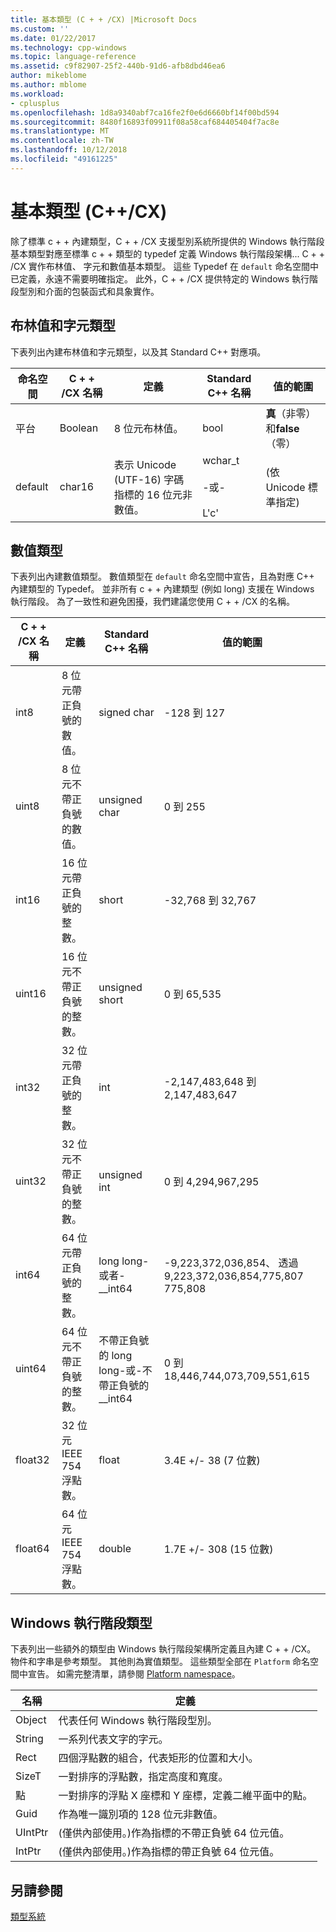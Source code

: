 ```yaml
---
title: 基本類型 (C + + /CX) |Microsoft Docs
ms.custom: ''
ms.date: 01/22/2017
ms.technology: cpp-windows
ms.topic: language-reference
ms.assetid: c9f82907-25f2-440b-91d6-afb8dbd46ea6
author: mikeblome
ms.author: mblome
ms.workload:
- cplusplus
ms.openlocfilehash: 1d8a9340abf7ca16fe2f0e6d6660bf14f00bd594
ms.sourcegitcommit: 8480f16893f09911f08a58caf684405404f7ac8e
ms.translationtype: MT
ms.contentlocale: zh-TW
ms.lasthandoff: 10/12/2018
ms.locfileid: "49161225"
---
```

# <a name="fundamental-types-ccx"></a>基本類型 (C++/CX)

除了標準 c + + 內建類型，C + + /CX 支援型別系統所提供的 Windows 執行階段基本類型對應至標準 c + + 類型的 typedef 定義 Windows 執行階段架構... C + + /CX 實作布林值、 字元和數值基本類型。 這些 Typedef 在 `default` 命名空間中已定義，永遠不需要明確指定。 此外，C + + /CX 提供特定的 Windows 執行階段型別和介面的包裝函式和具象實作。

## <a name="boolean-and-character-types"></a>布林值和字元類型

下表列出內建布林值和字元類型，以及其 Standard C++ 對應項。

|命名空間|C + + /CX 名稱|定義|Standard C++ 名稱|值的範圍|
|---------------|-----------------------------------------------------------------------|----------------|-------------------------|---------------------|
|平台|Boolean|8 位元布林值。|bool|**真**（非零） 和**false** （零）|
|default|char16|表示 Unicode (UTF-16) 字碼指標的 16 位元非數值。|wchar_t<br /><br /> -或-<br /><br /> L'c'|(依 Unicode 標準指定)|

## <a name="numeric-types"></a>數值類型

下表列出內建數值類型。 數值類型在 `default` 命名空間中宣告，且為對應 C++ 內建類型的 Typedef。 並非所有 c + + 內建類型 (例如 long) 支援在 Windows 執行階段。 為了一致性和避免困擾，我們建議您使用 C + + /CX 的名稱。

|C + + /CX 名稱|定義|Standard C++ 名稱|值的範圍|
|-----------------------------------------------------------------------|----------------|-------------------------|---------------------|
|int8|8 位元帶正負號的數值。|signed char|-128 到 127|
|uint8|8 位元不帶正負號的數值。|unsigned char|0 到 255|
|int16|16 位元帶正負號的整數。|short|-32,768 到 32,767|
|uint16|16 位元不帶正負號的整數。|unsigned short|0 到 65,535|
|int32|32 位元帶正負號的整數。|int|-2,147,483,648 到 2,147,483,647|
|uint32|32 位元不帶正負號的整數。|unsigned int|0 到 4,294,967,295|
|int64|64 位元帶正負號的整數。|long long-或者-__int64|-9,223,372,036,854、 透過 9,223,372,036,854,775,807 775,808|
|uint64|64 位元不帶正負號的整數。|不帶正負號的 long long-或-不帶正負號的 __int64|0 到 18,446,744,073,709,551,615|
|float32|32 位元 IEEE 754 浮點數。|float|3.4E +/- 38 (7 位數)|
|float64|64 位元 IEEE 754 浮點數。|double|1.7E +/- 308 (15 位數)|

## <a name="windows-runtime-types"></a>Windows 執行階段類型

下表列出一些額外的類型由 Windows 執行階段架構所定義且內建 C + + /CX。 物件和字串是參考類型。 其他則為實值類型。 這些類型全部在 `Platform` 命名空間中宣告。 如需完整清單，請參閱 [Platform namespace](../cppcx/platform-namespace-c-cx.md)。

|名稱|定義|
|----------|----------------|
|Object|代表任何 Windows 執行階段型別。|
|String|一系列代表文字的字元。|
|Rect|四個浮點數的組合，代表矩形的位置和大小。|
|SizeT|一對排序的浮點數，指定高度和寬度。|
|點|一對排序的浮點 X 座標和 Y 座標，定義二維平面中的點。|
|Guid|作為唯一識別項的 128 位元非數值。|
|UIntPtr|(僅供內部使用。)作為指標的不帶正負號 64 位元值。|
|IntPtr|(僅供內部使用。)作為指標的帶正負號 64 位元值。|

## <a name="see-also"></a>另請參閱

[類型系統](../cppcx/type-system-c-cx.md)